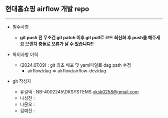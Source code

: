 ## 현대홈쇼핑 airflow 개발 repo
----

- 필수사항
  - **git push 전 무조건 git patch 이후 git pull로 코드 최신화 후 push를 해주세요 브랜치 충돌로 오류가 날 수 있습니다!!**

- 특이사항 이력
  - (2024.07.09) : git 최초 배포 및 yaml파일로 dag path 수정
    - airflow/dag => airflow/airflow-dev/dag

- git 작성자
  - 유길택 : NB-4002245\DKSYSTEMS <vksk0258@gmail.com>
  - 나성천 :
  - 나문오 :
  - 김예진 : 